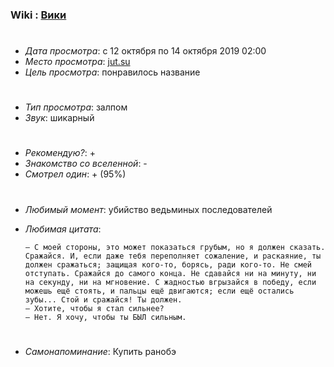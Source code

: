 ### Wiki : [Вики](https://ru.wikipedia.org/wiki/Re:Zero._%D0%96%D0%B8%D0%B7%D0%BD%D1%8C_%D1%81_%D0%BD%D1%83%D0%BB%D1%8F_%D0%B2_%D0%B0%D0%BB%D1%8C%D1%82%D0%B5%D1%80%D0%BD%D0%B0%D1%82%D0%B8%D0%B2%D0%BD%D0%BE%D0%BC_%D0%BC%D0%B8%D1%80%D0%B5)

#

* *Дата просмотра*: с 12 октября по 14 октября 2019 02:00
* *Место просмотра*: [jut.su](https://jut.su/re-zero/)
* *Цель просмотра*: понравилось название

#

* *Тип просмотра*: залпом
* *Звук*: шикарный

#
* *Рекомендую?*: +
* *Знакомство со вселенной*: - 
* *Смотрел один*: + (95%)

#
* *Любимый момент*: убийство ведьминых последователей
* *Любимая цитата*: 

    ```
    — С моей стороны, это может показаться грубым, но я должен сказать. Сражайся. И, если даже тебя переполняет сожаление, и раскаяние, ты должен сражаться; защищая кого-то, борясь, ради кого-то. Не смей отступать. Сражайся до самого конца. Не сдавайся ни на минуту, ни на секунду, ни на мгновение. С жадностью вгрызайся в победу, если можешь ещё стоять, и пальцы ещё двигаются; если ещё остались зубы... Стой и сражайся! Ты должен.
    — Хотите, чтобы я стал сильнее?
    — Нет. Я хочу, чтобы ты БЫЛ сильным.
    ```
#
* *Самонапоминание*: Купить ранобэ
#
